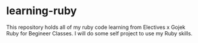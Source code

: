 # learning-ruby
This repository holds all of my ruby code learning from Electives x Gojek Ruby for Begineer Classes. I will do some self project to use my Ruby skills.